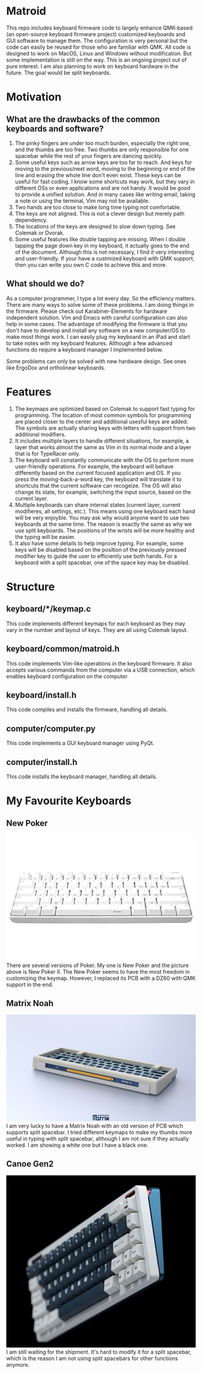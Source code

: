 # Matroid
This repo includes keyboard firmware code to largely enhance QMK-based (an open-source keyboard firmware project) customized keyboards and GUI software to manage them. The configuration is very personal but the code can easily be reused for those who are familiar with QMK. All code is designed to work on MacOS, Linux and Windows without modification. But some implementation is still on the way. This is an ongoing project out of pure interest. I am also planning to work on keyboard hardware in the future. The goal would be split keyboards.
# Motivation
## What are the drawbacks of the common keyboards and software?
1. The pinky fingers are under too much burden, especially the right one, and the thumbs are too free. Two thumbs are only responsible for one spacebar while the rest of your fingers are dancing quickly.
2. Some useful keys such as arrow keys are too far to reach. And keys for moving to the previous/next word, moving to the beginning or end of the line and erasing the whole line don't even exist. These keys can be useful for fast coding. I know some shortcuts may work, but they vary in different OSs or even applications and are not handy. It would be good to provide a unified solution. And in many cases like writing email, taking a note or using the terminal, Vim may not be available.
3. Two hands are too close to make long time typing not comfortable.
4. The keys are not aligned. This is not a clever design but merely path dependency.
5. The locations of the keys are designed to slow down typing. See Colemak or Dvorak.
6. Some useful features like double tapping are missing. When I double tapping the page down key in my keyboard, it actually goes to the end of the document. Although this is not necessary, I find it very interesting and user-friendly. If your have a custmized keyboard with QMK support, then you can write you own C code to achieve this and more.
## What should we do?
As a computer programmer, I type a lot every day. So the efficiency matters. There are many ways to solve some of these problems. I am doing things in the firmware. Please check out Karabiner-Elements for hardware independent solution. Vim and Emacs with careful configuration can also help in some cases. The advantage of modifying the firmware is that you don't have to develop and install any software on a new computer/OS to make most things work. I can easily plug my keyboard in an iPad and start to take notes with my keyboard features. Although a few advanced functions do require a keyboard manager I implemented below.

Some problems can only be solved with new hardware design. See ones like ErgoDox and ortholinear keyboards.
# Features
1. The keymaps are optimized based on Colemak to support fast typing for programming. The location of most common symbols for programming are placed closer to the center and additional usesful keys are added. The symbols are actually sharing keys with letters with support from two additional modifiers.
2. It includes multiple layers to handle different situations, for example, a layer that works almost the same as Vim in its normal mode and a layer that is for TypeRacer only.
3. The keyboard will constantly communicate with the OS to perform more user-friendly operations. For example, the keyboard will behave differently based on the current focused application and OS. If you press the moving-back-a-word key, the keyboard will translate it to shortcuts that the current software can recogeize. The OS will also change its state, for example, switching the input source, based on the current layer.
4. Multiple keyboards can share internal states (current layer, current modifieres, all settings, etc.). This means using one keyboard each hand will be very enjoyble. You may ask why would anyone want to use two keyboards at the same time. The reason is exactly the same as why we use split keyboards. The positions of the wrists will be more healthy and the typing will be easier.
5. It also have some details to help improve typing. For example, some keys will be disabled based on the position of the previously pressed modifier key to guide the user to efficiently use both hands. For a keyboard with a split spacebar, one of the space key may be disabled.
##
# Structure
## keyboard/*/keymap.c
This code implements different keymaps for each keyboard as they may vary in the number and layout of keys. They are all using Colemak layout.
## keyboard/common/matroid.h
This code implements Vim-like operations in the keyboard firmware. It also accepts various commands from the computer via a USB connection, which enables keyboard configuration on the computer.
## keyboard/install.h
This code compiles and installs the firmware, handling all details.
## computer/computer.py
This code implements a GUI keyboard manager using PyQt.
## computer/install.h
This code installs the keyboard manager, handling all details.
# My Favourite Keyboards
## New Poker
![New Poker](keyboard/new_poker/keyboard.jpg)
There are several versions of Poker. My one is New Poker and the picture above is New Poker II. The New Poker seems to have the most freedom in customizing the keymap. However, I replaced its PCB with a DZ60 with QMK support in the end.
## Matrix Noah
![Matrix Noah](keyboard/matrix_noah/keyboard.jpg)
I am very lucky to have a Matrix Noah with an old version of PCB which supports split spacebar. I tried different keymaps to make my thumbs more useful in typing with split spacebar, although I am not sure if they actually worked. I am showing a white one but I have a black one.
## Canoe Gen2
![Canoe Gen2](keyboard/canoe_gen2/keyboard.jpg)
I am still waiting for the shipment. It's hard to modify it for a split spacebar, which is the reason I am not using split spacebars for other functions anymore.
